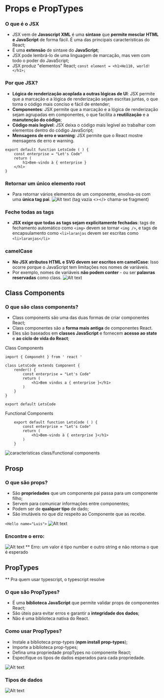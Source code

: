 # Props e PropTypes

### O que é o JSX
- JSX vem de **Javascript XML** é uma **sintaxe** que **permite mesclar HTML e JavaScript** de forma fácil. É uma das principais características do React;
- É uma **extensão** de sintaxe do **JavaScript**;
- JSX pode lembrá-lo de uma linguagem de marcação, mas vem com todo o poder do JavaScript;
- JSX produz "elementos" React;
`const element = <h1>He110, world!</h1>;`

### Por que JSX?
- **Lógica de renderização acoplada a outras lógicas de UI**: JSX permite que a marcação e a lógica de renderização sejam escritas juntas, o que torna o código mais conciso e fácil de entender;
- **Componentes**: JSX permite que a marcação e a lógica de renderização sejam agrupadas em componentes, o que facilita a **reutilização** e a **manutenção do código**;
- **Código mais legível**: JSX deixa o código mais legível ao trabalhar com elementos dentro do código JavaScript;
- **Mensagens de erro e warning**: JSX permite que o React mostre mensagens de
erro e warning.

```
export default function LetsCode ( ) {
    const enterprise = "Let's Code"
    return (
        h1>Bem-vindo à { enterprise }
    </hl>
}
```

### Retornar um único elemento root
- Para retornar vários elementos de um componente, envolva-os com uma **única tag pai**.
![Alt text](image-1.png)
(tag vazia <></> chama-se fragment)

### Feche todas as tags
- **JSX exige que todas as tags sejam explicitamente fechadas**: tags de fechamento automático como `<img>` devem se tornar `<img />`, e tags de encapsulamento como `<li>laranjas` devem ser escritas como `<li>laranjas</li>`

### camelCase
- **No JSX atributos HTML e SVG devem ser escritos em camelCase**: Isso ocorre porque o JavaScript tem limitações nos nomes de variáveis.
- Por exemplo, nomes de variáveis **não podem conter** - ou ser **palavras reservadas** como class.
![Alt text](image.png)

## Class Components
### O que são class components?
- Class components são uma das duas formas de criar componentes React;
- Class componentes são a **forma mais antiga** de componentes React.
- Eles são baseados em **classes JavaScript** e fornecem **acesso ao state** e **ao ciclo de vida do React**;

Class Components
```
import { Componeht } from ' react '

class LetsCode extends Component {
    render() {
        const enterprise = "Let's Code"
        return (
            <h1>Bem vindos a { enterprise }</h1>
        )
    }
}

export default LetsCode
```

Functional Components
```
    export default function LetsCode ( ) {
        const enterprise = "Let's Code"
        return (
            <h1>Bem-vindo à { enterprise }</h1>
        )
    }
```

![caracteristicas class/functional components](image-2.png)

## Prosp
### O que são props?
- São **propriedades** que um componente pai passa para um componente filho;
- Servem para comunicar informações entre componentes;
- Podem ser de **qualquer tipo** de dado;
- São imutáveis no que diz respeito ao Componente que as recebe.

`<Hello name="Luis">`
![Alt text](image-3.png)

### Encontre o erro:
![Alt text](image-4.png)
** Erro: um valor é tipo number e outro string e não retorna o que é esperado

## PropTypes

** Pra quem usar typescript, o typescript resolve

### O que são PropTypes?
- É uma **biblioteca JavaScript** que permite validar props de componentes React;
- São úteis para evitar erros e garantir a **integridade dos dados**;
- Não é uma biblioteca nativa do React.

### Como usar PropTypes?
- Instale a biblioteca prop-types (**npm install prop-types**);
- Importe a biblioteca prop-types;
- Defina uma propriedade propTypes no componente React;
- Especifique os tipos de dados esperados para cada propriedade.

![Alt text](image-5.png)

### Tipos de dados
![Alt text](image-7.png)